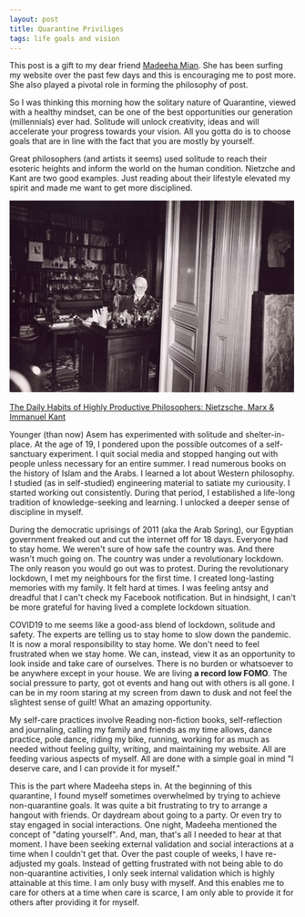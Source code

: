 ```yaml
---
layout: post
title: Quarantine Priviliges
tags: life goals and vision
---
```


This post is a gift to my dear friend [Madeeha Mian](https://www.instagram.com/xmadeeha/?hl=en). She has been surfing my website over the past few days and this is encouraging me to post more. She also played a pivotal role in forming the philosophy of post.

So I was thinking this morning how the solitary nature of Quarantine, viewed with a healthy mindset, can be one of the best opportunities our generation (millennials) ever had. Solitude will unlock creativity, ideas and will accelerate your progress towards your vision. All you gotta do is to choose goals that are in line with the fact that you are mostly by yourself.

Great philosophers (and artists it seems) used solitude to reach their esoteric heights and inform the world on the human condition. Nietzche and Kant are two good examples. Just reading about their lifestyle elevated my spirit and made me want to get more disciplined.

<img src="/images/freudoffice.jpg" width="500">

[The Daily Habits of Highly Productive Philosophers: Nietzsche, Marx & Immanuel Kant](http://www.openculture.com/2013/10/the-daily-habits-of-highly-productive-philosophers.html)

Younger (than now) Asem has experimented with solitude and shelter-in-place. At the age of 19, I pondered upon the possible outcomes of a self-sanctuary experiment. I quit social media and stopped hanging out with people unless necessary for an entire summer. I read numerous books on the history of Islam and the Arabs. I learned a lot about Western philosophy. I studied (as in self-studied) engineering material to satiate my curiousity. I started working out consistently. During that period, I established a life-long tradition of knowledge-seeking and learning. I unlocked a deeper sense of discipline in myself. 

During the democratic uprisings of 2011 (aka the Arab Spring), our Egyptian government freaked out and cut the internet off for 18 days. Everyone had to stay home. We weren't sure of how safe the country was. And there wasn't much going on. The country was under a revolutionary lockdown. The only reason you would go out was to protest. During the revolutionary lockdown, I met my neighbours for the first time. I created long-lasting memories with my family. It felt hard at times. I was feeling antsy and dreadful that I can't check my Facebook notification. But in hindsight, I can't be more grateful for having lived a complete lockdown situation. 

COVID19 to me seems like a good-ass blend of lockdown, solitude and safety. The experts are telling us to stay home to slow down the pandemic. It is now a moral responsibility to stay home. We don't need to feel frustrated when we stay home. We can, instead, view it as an opportunity to look inside and take care of ourselves. There is no burden or whatsoever to be anywhere except in your house. We are living __a record low FOMO__. The social pressure to party, got ot events and hang out with others is all gone. I can be in my room staring at my screen from dawn to dusk and not feel the slightest sense of guilt! What an amazing opportunity.

My self-care practices involve Reading non-fiction books, self-reflection and journaling, calling my family and friends as my time allows, dance practice, pole dance, riding my bike, running, working for as much as needed without feeling guilty, writing, and maintaining my website. All are feeding various aspects of myself. All are done with a simple goal in mind "I deserve care, and I can provide it for myself."

This is the part where Madeeha steps in. At the beginning of this quarantine, I found myself sometimes overwhelmed by trying to achieve non-quarantine goals. It was quite a bit frustrating to try to arrange a hangout with friends. Or daydream about going to a party. Or even try to stay engaged in social interactions. One night, Madeeha mentioned the concept of "dating yourself". And, man, that's all I needed to hear at that moment. I have been seeking external validation and social interactions at a time when I couldn't get that. Over the past couple of weeks, I have re-adjusted my goals. Instead of getting frustrated with not being able to do non-quarantine activities, I only seek internal validation which is highly attainable at this time. I am only busy with myself. And this enables me to care for others at a time when care is scarce, I am only able to provide it for others after providing it for myself.